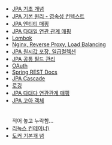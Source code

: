 - [JPA 기초 개념](https://prolog.techcourse.co.kr/posts/1217)
- [JPA 기본 원리 - 영속성 컨텍스트](https://prolog.techcourse.co.kr/posts/1218)
- [JPA 엔티티 매핑](https://prolog.techcourse.co.kr/posts/1219)
- [JPA 다대일 연관 관계 매핑](https://prolog.techcourse.co.kr/posts/1220)
- [Lombok](https://prolog.techcourse.co.kr/posts/1223)
- [Nginx, Reverse Proxy, Load Balancing](https://prolog.techcourse.co.kr/posts/1224)
- [JPA 원시값 포장, 일급컬렉션](https://prolog.techcourse.co.kr/posts/1225)
- [JPA 공통 필드 관리](https://prolog.techcourse.co.kr/posts/1226)
- [OAuth](https://prolog.techcourse.co.kr/posts/1227)
- [Spring REST Docs](https://prolog.techcourse.co.kr/posts/1228)
- [JPA Cascade](https://prolog.techcourse.co.kr/posts/1229)
- [로깅](https://prolog.techcourse.co.kr/posts/1230)
- [JPA 다대다 연관관계 매핑](https://prolog.techcourse.co.kr/posts/1231)
- [JPA 고아 객체](https://prolog.techcourse.co.kr/posts/1232)
<br><br><br> 
적어 놓고 누락함...
- [리눅스 컨테이너](https://prolog.techcourse.co.kr/posts/1221)\
- [도커 기본개 념](https://prolog.techcourse.co.kr/posts/1222)
